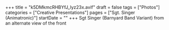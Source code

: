 +++
title = "k5DMkmcRHBYfJ_lyz23x.avif"
draft = false
tags = ["Photos"]
categories = ["Creative Presentations"]
pages = ["Sgt. Singer (Animatronic)"]
startDate = ""
+++
Sgt Singer (Barnyard Band Variant) from an alternate view of the front
